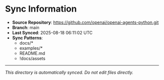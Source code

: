 # Sync Information

- **Source Repository**: https://github.com/openai/openai-agents-python.git
- **Branch**: main
- **Last Synced**: 2025-08-18 06:11:02 UTC
- **Sync Patterns**:
  - docs/*
  - examples/*
  - README.md
  - !docs/assets

---
*This directory is automatically synced. Do not edit files directly.*

